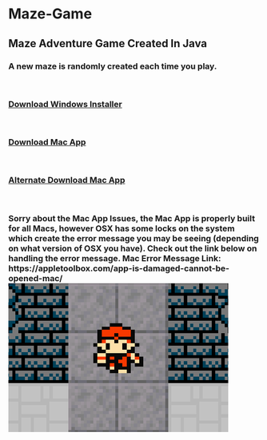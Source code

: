 # Maze-Game

<h2>
Maze Adventure Game Created In Java
</h2>
<h3>A new maze is randomly created each time you play.</h3>
<br>
<h3><a href="https://github.com/groeneveldwoodstock/Maze-Game/blob/main/MazeGameSetup.exe" target="_blank" rel="noopener noreferrer">Download Windows Installer</a></h3>
<br>
<h3><a href="https://github.com/groeneveldwoodstock/Maze-Game/blob/main/Mac%20Maze%20Game.zip" target="_blank" rel="noopener noreferrer">Download Mac App</a></h3>
<br>
<h3><a href="https://drive.google.com/file/d/1TtT3CzvsMAzqfHrzKM6TNtGsC5F-xh1P/view?usp=sharing" target="_blank" rel="noopener noreferrer">Alternate Download Mac App</a></h3>
<br>
<h3>Sorry about the Mac App Issues, the Mac App is properly built for all Macs, however OSX has some locks on the system which create the error message you may be seeing (depending on what version of OSX you have). Check out the link below on handling the error message. 
Mac Error Message Link: https://appletoolbox.com/app-is-damaged-cannot-be-opened-mac/ 

<img src="https://github.com/groeneveldwoodstock/Maze-Game/blob/main/cover.png" alt="game image">
  </body>
